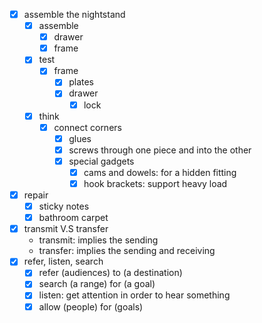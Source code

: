 - [x] assemble the nightstand
	- [x] assemble
		- [x] drawer
		- [x] frame
	- [x] test
		- [x] frame
			- [x] plates
			- [x] drawer
				- [x] lock		
	- [x] think
		- [x] connect corners
			- [x] glues
			- [x] screws through one piece and into the other
			- [x] special gadgets
				- [x] cams and dowels: for a hidden fitting
				- [x] hook brackets: support heavy load
- [x] repair 
	- [x] sticky notes
	- [x] bathroom carpet
- [x] transmit V.S transfer
	- transmit: implies the sending
	- transfer: implies the sending and receiving
- [x] refer, listen, search
	- [x] refer (audiences) to (a destination)
	- [x] search (a range) for (a goal)
	- [x] listen: get attention in order to hear something
	- [x] allow (people) for (goals)
<!--stackedit_data:
eyJoaXN0b3J5IjpbLTE5MTM2MzI1NzVdfQ==
-->